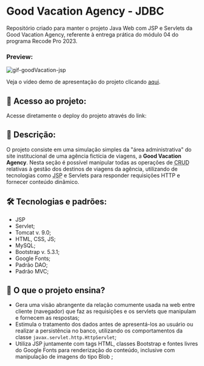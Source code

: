 # Good Vacation Agency - JDBC

Repositório criado para manter o projeto Java Web com JSP e Servlets da Good Vacation Agency, referente à entrega prática do módulo 04 do programa Recode Pro 2023.

### Preview:

![gif-goodVacation-jsp](https://github.com/rodrigo-alberto/goodVacation-JSP/assets/85527665/9a127143-c407-4e2c-a33d-97539a1a42ef)

Veja o vídeo demo de apresentação do projeto clicando [aqui](https://www.loom.com/share/d79ab443fd5b4ac78200cfe6049081e9?sid=d5019825-d019-40e9-98fe-af429053ea6b).

## 📂 Acesso ao projeto:

Acesse diretamente o deploy do projeto através do link:

<!-- <> -->

## 📄 Descrição:

O projeto consiste em uma simulação simples da "área administrativa" do site institucional de uma agência fictícia de viagens, a **Good Vacation Agency**. Nesta seção é possível manipular todas as operações de <abbr title="acrônimo do inglês para Create, Read, Update and Delete">CRUD</abbr> relativas à gestão dos destinos de viagens da agência, utilizando de tecnologias como <abbr title="Java Server Pages">JSP</abbr> e Servlets para responder requisições HTTP e fornecer conteúdo dinâmico.

## 🛠️ Tecnologias e padrões:

- JSP
- Servlet;
- Tomcat v. 9.0;
- HTML, CSS, JS;
- MySQL;
- Bootstrap v. 5.3.1;
- Google Fonts;
- Padrão DAO;
- Padrão MVC;

## 🧠 O que o projeto ensina?

- Gera uma visão abrangente da relação comumente usada na web entre cliente (navegador) que faz as requisições e os servlets que manipulam e fornecem as respostas;
- Estimula o tratamento dos dados antes de apresentá-los ao usuário ou realizar a persistência no banco, utilizando os comportamentos da classe `javax.servlet.http.HttpServlet`;
- Utiliza JSP juntamente com tags HTML, classes Bootstrap e fontes livres do Google Fonts para renderização do conteúdo, inclusive com manipulação de imagens do tipo Blob ;
